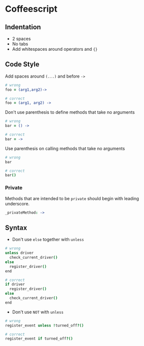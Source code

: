 Coffeescript
============

## Indentation

* 2 spaces
* No tabs
* Add whitespaces around operators and `{}`

## Code Style

Add spaces around `(...)` and before `->`

```coffee
# wrong
foo = (arg1,arg2)->

# correct
foo = (arg1, arg2) ->
```

Don't use parenthesis to define methods that take no arguments

```coffee
# wrong
bar = () ->

# correct
bar = ->
```

Use parenthesis on calling methods that take no arguments

```coffee
# wrong
bar

# correct
bar()
```

### Private

Methods that are intended to be `private` should begin with leading underscore.

```coffee
_privateMethod: ->
```

## Syntax

* Don't use `else` together with `unless`

```coffee
# wrong
unless driver
  check_current_driver()
else
  register_driver()
end

# correct
if driver
  register_driver()
else
  check_current_driver()
end
```

* Don't use `NOT` with `unless`

```coffee
# wrong
register_event unless !turned_off?()

# correct
register_event if turned_off?()
```
